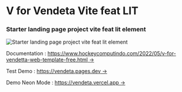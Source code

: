 # V for Vendeta Vite feat LIT

### Starter landing page project vite feat lit element

![Starter landing page project vite feat lit element](https://blogger.googleusercontent.com/img/b/R29vZ2xl/AVvXsEiPxcML2dLZ7llQ66op8laArDJw-2WX7QEa7CXGHZ3IqdiuHP1E-hkR2l0ms4EzGo-08RS5z0PCrn9wIhU0-nzLcBjtvcSoeJGDEe79Tpi3ppvHiX7GKQFONeWTDJgYihh3C8iveKxdz3YbU7ps31YfASQZbGM0f4k_-8KRFna5JvY3j2eYbUebx-3SWA/s1920/V%20for%20vendeta%20web%20template%20full%20source%20code.jpg)

Documentation : [https://www.hockeycomputindo.com/2022/05/v-for-vendetta-web-template-free.html →](https://www.hockeycomputindo.com/2022/05/v-for-vendetta-web-template-free.html)

Test Demo : [https://vendeta.pages.dev →](https://vendeta.pages.dev/)

Demo Neon Mode : [https://vendeta.vercel.app →](https://vendeta.vercel.app/)
